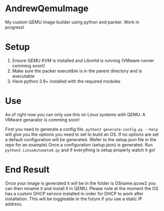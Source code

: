 # AndrewQemuImage
My custom QEMU image builder using python and packer. Work in progress!

# Setup
1. Ensure QEMU KVM is installed and Libvirtd is running (VMware runner comming soon!)
2. Make sure the packer executible is in the parent directory and is executable
3. Have python 3.9+ installed with the required modules

# Use
As of right now you can only use this on Linux systems with QEMU. A VMware genarator is comming soon!

First you need to generate a config file. `python3 generate-config.py --help` will give you the options you need to set to build an OS. If no options are set a default configuration will be generated. (Refer to the setup.json file in the repo for an example)
Once a configuration (setup.json) is generated. Run `python3 LinuxAutomated.py` and if everything is setup properly watch it go! 

# End Result
Once your image is generated it will be in the folder is OSname.qcow2 you can then rename it and install it in QEMU. Please note at the moment the OS has a custom DHCP service installed in order for DHCP to work after installation. This will be toggleable in the future if you use a static IP address.
